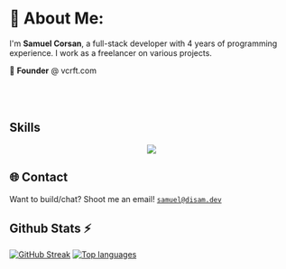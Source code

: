 # 💫 About Me:

I'm **Samuel Corsan**, a full-stack developer with 4 years of programming experience. I work as a freelancer on various projects.

🌱 **Founder** @ vcrft.com<br></br>
<br></br>

## Skills
<p align="center">
<img src="https://skillicons.dev/icons?i=html,css,js,ts,vscode,react,nextjs,astro,tailwind,nodejs,express,supabase,postgres,git,github,markdown,bash,powershell,cloudflare,vercel&theme=dark" />
</p>

## 🌐 Contact

Want to build/chat? Shoot me an email! <a href="mailto:samuelcorsanyt@gmail.com">`samuel@disam.dev`</a>
 
## Github Stats ⚡
[![GitHub Streak](https://streak-stats.demolab.com?user=samuelcorsan&theme=dark&hide_border=true)](https://git.io/streak-stats)
<a href="#">![Top languages](https://github-readme-stats.vercel.app/api/top-langs/?username=samuelcorsan&layout=compact&theme=transparent&count_private=true&hide_border=true)</a>


